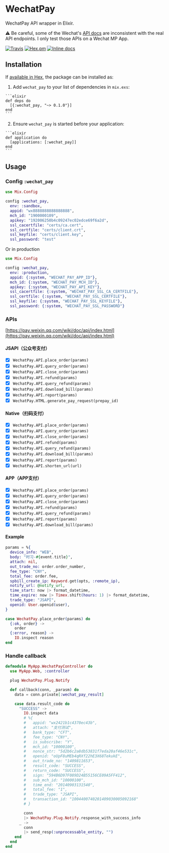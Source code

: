 # WechatPay

WechatPay API wrapper in Elixir.

:warning: Be careful, some of the Wechat's [API docs](https://pay.weixin.qq.com/wiki/doc/api/index.html) are inconsistent with the real API endpoints. I only test those APIs on a Wechat MP App.

[![Travis](https://img.shields.io/travis/linjunpop/wechat_pay.svg)](https://travis-ci.org/linjunpop/wechat_pay)
[![Hex.pm](https://img.shields.io/hexpm/v/wechat_pay.svg)](https://hex.pm/packages/wechat_pay)
[![Inline docs](http://inch-ci.org/github/linjunpop/wechat_pay.svg)](http://inch-ci.org/github/linjunpop/wechat_pay)

## Installation

If [available in Hex](https://hex.pm/docs/publish), the package can be installed as:

  1. Add `wechat_pay` to your list of dependencies in `mix.exs`:

    ```elixir
    def deps do
      [{:wechat_pay, "~> 0.1.0"}]
    end
    ```

  2. Ensure `wechat_pay` is started before your application:

    ```elixir
    def application do
      [applications: [:wechat_pay]]
    end
    ```

## Usage

### Config `:wechat_pay`

```elixir
use Mix.Config

config :wechat_pay,
  env: :sandbox,
  appid: "wx8888888888888888",
  mch_id: "1900000109",
  apikey: "192006250b4c09247ec02edce69f6a2d",
  ssl_cacertfile: "certs/ca.cert",
  ssl_certfile: "certs/client.crt",
  ssl_keyfile: "certs/client.key",
  ssl_password: "test"
```

Or in production

```elixir
use Mix.Config

config :wechat_pay,
  env: :production,
  appid: {:system, "WECHAT_PAY_APP_ID"},
  mch_id: {:system, "WECHAT_PAY_MCH_ID"},
  apikey: {:system, "WECHAT_PAY_API_KEY"},
  ssl_cacertfile: {:system, "WECHAT_PAY_SSL_CA_CERTFILE"},
  ssl_certfile: {:system, "WECHAT_PAY_SSL_CERTFILE"},
  ssl_keyfile: {:system, "WECHAT_PAY_SSL_KEYFILE"},
  ssl_password: {:system, "WECHAT_PAY_SSL_PASSWORD"}
```

### APIs

[https://pay.weixin.qq.com/wiki/doc/api/index.html](https://pay.weixin.qq.com/wiki/doc/api/index.html)

#### JSAPI（公众号支付）

- [x] `WechatPay.API.place_order(params)`
- [x] `WechatPay.API.query_order(params)`
- [x] `WechatPay.API.close_order(params)`
- [x] `WechatPay.API.refund(params)`
- [x] `WechatPay.API.query_refund(params)`
- [x] `WechatPay.API.download_bill(params)`
- [x] `WechatPay.API.report(params)`
- [x] `WechatPay.HTML.generate_pay_request(prepay_id)`

#### Native（扫码支付）

- [x] `WechatPay.API.place_order(params)`
- [x] `WechatPay.API.query_order(params)`
- [x] `WechatPay.API.close_order(params)`
- [x] `WechatPay.API.refund(params)`
- [x] `WechatPay.API.query_refund(params)`
- [x] `WechatPay.API.download_bill(params)`
- [x] `WechatPay.API.report(params)`
- [x] `WechatPay.API.shorten_url(url)`

#### APP（APP支付）

- [x] `WechatPay.API.place_order(params)`
- [x] `WechatPay.API.query_order(params)`
- [x] `WechatPay.API.close_order(params)`
- [x] `WechatPay.API.refund(params)`
- [x] `WechatPay.API.query_refund(params)`
- [x] `WechatPay.API.report(params)`
- [x] `WechatPay.API.download_bill(params)`

#### Example

```elixir
params = %{
  device_info: "WEB",
  body: "时习-#{event.title}",
  attach: nil,
  out_trade_no: order.order_number,
  fee_type: "CNY",
  total_fee: order.fee,
  spbill_create_ip: Keyword.get(opts, :remote_ip),
  notify_url: @notify_url,
  time_start: now |> format_datetime,
  time_expire: now |> Timex.shift(hours: 1) |> format_datetime,
  trade_type: "JSAPI",
  openid: User.openid(user),
}

case WechatPay.place_order(params) do
  {:ok, order} ->
    order
  {:error, reason} ->
    IO.inspect reason
end
```

### Handle callback

```elixir
defmodule MyApp.WechatPayController do
  use MyApp.Web, :controller

  plug WechatPay.Plug.Notify

  def callback(conn, _parasm) do
    data = conn.private[:wechat_pay_result]

    case data.result_code do
      "SUCCESS" ->
        IO.inspect data
        # %{
        #   appid: "wx2421b1c4370ec43b",
        #   attach: "支付测试",
        #   bank_type: "CFT",
        #   fee_type: "CNY",
        #   is_subscribe: "Y",
        #   mch_id: "10000100",
        #   nonce_str: "5d2b6c2a8db53831f7eda20af46e531c",
        #   openid: "oUpF8uMEb4qRXf22hE3X68TekukE",
        #   out_trade_no: "1409811653",
        #   result_code: "SUCCESS",
        #   return_code: "SUCCESS",
        #   sign: "594B6D97F089D24B55156CE09A5FF412",
        #   sub_mch_id: "10000100",
        #   time_end: "20140903131540",
        #   total_fee: "1",
        #   trade_type: "JSAPI",
        #   transaction_id: "1004400740201409030005092168"
        # }

        conn
        |> WechatPay.Plug.Notify.response_with_success_info
      _ ->
        conn
        |> send_resp(:unprocessable_entity, "")
    end
  end
end
```

